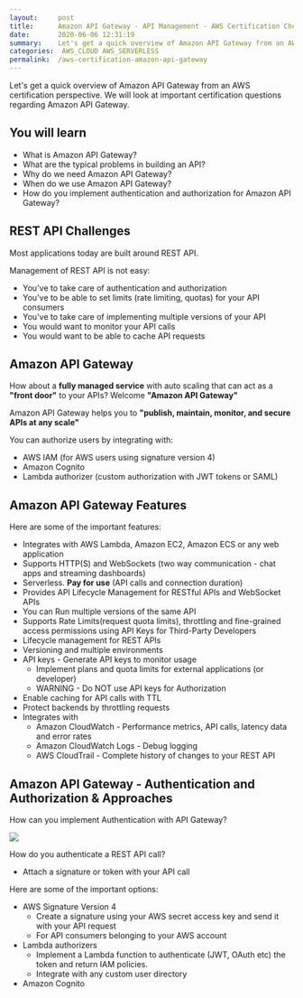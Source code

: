 ```yaml
---
layout:     post
title:      Amazon API Gateway - API Management - AWS Certification Cheat Sheet
date:       2020-06-06 12:31:19
summary:    Let's get a quick overview of Amazon API Gateway from an AWS certification perspective. We will look at important certification questions regarding Amazon API Gateway. 
categories:  AWS_CLOUD AWS_SERVERLESS
permalink:  /aws-certification-amazon-api-gateway
---
```


Let's get a quick overview of Amazon API Gateway from an AWS certification perspective. We will look at important certification questions regarding Amazon API Gateway.

## You will learn
- What is Amazon API Gateway?
- What are the typical problems in building an API?
- Why do we need Amazon API Gateway?
- When do we use Amazon API Gateway?
- How do you implement authentication and authorization for Amazon API Gateway?



## REST API Challenges

Most applications today are built around REST API.

Management of REST API is not easy:
- You've to take care of authentication and authorization
- You've to be able to set limits (rate limiting, quotas) for your API consumers
- You've to take care of implementing multiple versions of your API
- You would want to monitor your API calls
- You would want to be able to cache API requests

## Amazon API Gateway

How about a **fully managed service** with auto scaling that can act as a **"front door"** to your APIs? Welcome **"Amazon API Gateway"**

Amazon API Gateway helps you to **"publish, maintain, monitor, and secure APIs at any scale"**

You can authorize users by integrating with:
- AWS IAM (for AWS users using signature version 4)
- Amazon Cognito
- Lambda authorizer (custom authorization with JWT tokens or SAML)


## Amazon API Gateway Features

Here are some of the important features:
- Integrates with AWS Lambda, Amazon EC2, Amazon ECS or any web application
- Supports HTTP(S) and WebSockets (two way communication - chat apps and streaming dashboards)
- Serverless. **Pay for use** (API calls and connection duration)
- Provides API Lifecycle Management for RESTful APIs and WebSocket APIs
- You can Run multiple versions of the same API
- Supports Rate Limits(request quota limits), throttling and fine-grained access permissions using API Keys for Third-Party Developers
- Lifecycle management for REST APIs 
- Versioning and multiple environments
- API keys - Generate API keys to monitor usage
	- Implement plans and quota limits for external applications (or developer)
	- WARNING - Do NOT use API keys for Authorization
- Enable caching for API calls with TTL
- Protect backends by throttling requests
- Integrates with 
	- Amazon CloudWatch - Performance metrics, API calls, latency data and error rates
	- Amazon CloudWatch Logs - Debug logging
	- AWS CloudTrail - Complete history of changes to your REST API

## Amazon API Gateway - Authentication and Authorization & Approaches

How can you implement Authentication with API Gateway?

![](/images/aws/03-serverless/04-Request-With-SecurityToken.png)

How do you authenticate a REST API call?
- Attach a signature or token with your API call


Here are some of the important options:
- AWS Signature Version 4
	- Create a signature using your AWS secret access key and send it with your API request
	- For API consumers belonging to your AWS account
- Lambda authorizers
	- Implement a Lambda function to authenticate (JWT, OAuth etc) the token and return IAM policies. 
	- Integrate with any custom user directory
- Amazon Cognito
